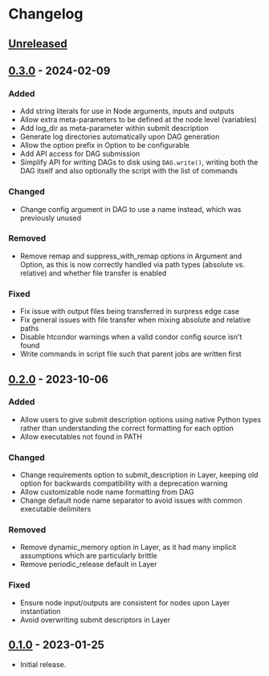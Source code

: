 # Changelog

## [Unreleased]

## [0.3.0] - 2024-02-09

### Added

- Add string literals for use in Node arguments, inputs and outputs
- Allow extra meta-parameters to be defined at the node level (variables)
- Add log_dir as meta-parameter within submit description
- Generate log directories automatically upon DAG generation
- Allow the option prefix in Option to be configurable
- Add API access for DAG submission
- Simplify API for writing DAGs to disk using `DAG.write()`, writing both
  the DAG itself and also optionally the script with the list of commands

### Changed

- Change config argument in DAG to use a name instead, which was previously
  unused

### Removed

- Remove remap and suppress_with_remap options in Argument and Option,
  as this is now correctly handled via path types (absolute vs. relative)
  and whether file transfer is enabled

### Fixed

- Fix issue with output files being transferred in surpress edge case
- Fix general issues with file transfer when mixing absolute and relative
  paths
- Disable htcondor warnings when a valid condor config source isn't found
- Write commands in script file such that parent jobs are written first

## [0.2.0] - 2023-10-06

### Added

- Allow users to give submit description options using native Python
  types rather than understanding the correct formatting for each option
- Allow executables not found in PATH

### Changed

- Change requirements option to submit_description in Layer, keeping
  old option for backwards compatibility with a deprecation warning
- Allow customizable node name formatting from DAG
- Change default node name separator to avoid issues with common executable
  delimiters

### Removed

- Remove dynamic_memory option in Layer, as it had many implicit assumptions
  which are particularly brittle
- Remove periodic_release default in Layer

### Fixed

- Ensure node input/outputs are consistent for nodes upon Layer instantiation
- Avoid overwriting submit descriptors in Layer

## [0.1.0] - 2023-01-25

- Initial release.

[unreleased]: https://git.ligo.org/patrick.godwin/ezdag/-/compare/v0.3.0...main
[0.3.0]: https://git.ligo.org/patrick.godwin/ezdag/-/tags/v0.3.0
[0.2.0]: https://git.ligo.org/patrick.godwin/ezdag/-/tags/v0.2.0
[0.1.0]: https://git.ligo.org/patrick.godwin/ezdag/-/tags/v0.1.0
